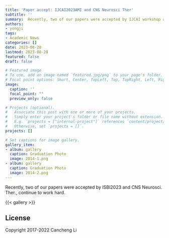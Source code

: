 ```yaml
---
title: 'Paper accept: IJCAI2023AMI and CNS Neurosci Ther'
subtitle: ''
summary:  Recently, two of our papers were accepted by IJCAI workshop and CNS Neurosci. Ther., continue to work hard
authors:
- yongji
tags:
- Academic News
categories: []
date: 2023-08-28
lastmod: 2023-08-28
featured: false
draft: false

# Featured image
# To use, add an image named `featured.jpg/png` to your page's folder.
# Focal point options: Smart, Center, TopLeft, Top, TopRight, Left, Right, BottomLeft, Bottom, BottomRight
image:
  caption: ''
  focal_point: ""
  preview_only: false

# Projects (optional).
#   Associate this post with one or more of your projects.
#   Simply enter your project's folder or file name without extension.
#   E.g. `projects = ["internal-project"]` references `content/project/deep-learning/index.md`.
#   Otherwise, set `projects = []`.
projects: []

# Set captions for image gallery.
gallery_item:
- album: gallery
  caption: Graduation Photo
  image: 2014-1.png
- album: gallery
  caption: Graduation Photo
  image: 2014-2.png
---
```


Recently, two of our papers were accepted by ISBI2023 and CNS Neurosci. Ther., continue to work hard. 

{{< gallery >}}

## License

Copyright 2017-2022 Cancheng Li

